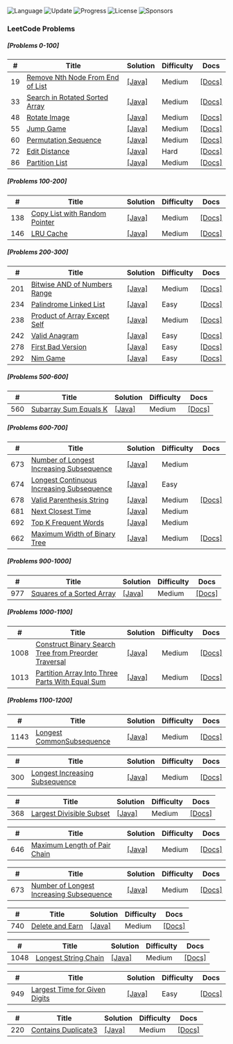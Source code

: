 ![Language](https://img.shields.io/badge/Language-[Java]-orange.svg?logo=[Java]&logoColor=yellow) ![Update](https://img.shields.io/badge/Update-Weekly-green.svg) ![Progress](https://img.shields.io/badge/progress-N%2F1049-brightgreen.svg) ![License](https://img.shields.io/badge/License-MIT-green.svg) ![Sponsors](https://img.shields.io/badge/Sponsor-0-lightgrey.svg)

### LeetCode Problems


##### [Problems 0-100] 
| # | Title | Solution | Difficulty | Docs | 
|---| ----- | -------- | ---------- | ---- |
|19 |[Remove Nth Node From End of List](https://leetcode.com/problems/remove-nth-node-from-end-of-list/)|[[Java]](./src/linkedList/RemoveNthNodeFromEnd.java)|Medium|[[Docs]](./src/linkedListDoc/RemoveNthNodeFromEnd.md)
|33|[Search in Rotated Sorted Array](https://leetcode.com/problems/search-in-rotated-sorted-array/)|[[Java]](./src/array/SearchInSortedArray.java)|Medium|[[Docs]](./src/arrayDoc/SearchInSortedArray.md)
|48|[Rotate Image](https://leetcode.com/problems/rotate-image/)|[[Java]](./src/array/RotateImage.java)|Medium|[[Docs]](./src/arrayDoc/RotateImage.md)
|55|[Jump Game](https://leetcode.com/problems/jump-game/)|[[Java]](./src/recursionOrDp/JumpGame.java)|Medium|[[Docs]](./src/recursionOrDpDoc/JumpGame.md)
|60|[Permutation Sequence](https://leetcode.com/problems/permutation-sequence/)|[[Java]](./src/string/PermutationSequence.java)|Medium|[[Docs]](./src/stringDoc/PermutationSequence.md)
|72|[Edit Distance](https://leetcode.com/problems/edit-distance/)|[[Java]](./src/recursionOrDp/EditDistance.java)|Hard|[[Docs]](./src/recursionOrDpDoc/EditDistance.md)
|86|[Partition List](https://leetcode.com/problems/partition-list/)|[[Java]](./src/linkedList/PartitionList.java)|Medium|[[Docs]](./src/linkedListDoc/PartitionList.md)


##### [Problems 100-200]
| # | Title | Solution | Difficulty | Docs |
|---| ----- | -------- | ---------- | ---- |
|138|[Copy List with Random Pointer](https://leetcode.com/problems/copy-list-with-random-pointer/)|[[Java]](./src/linkedList/CopyListWithRandomPointer.java)|Medium|[[Docs]](./src/linkedListDoc/CopyListWithRandomPointer.md)
|146|[LRU Cache](https://leetcode.com/problems/lru-cache/)|[[Java]](./src/recursionOrDp/LRUCache.java)|Medium|[[Docs]](./src/recursionOrDpDoc/LRUCache.md)


##### [Problems 200-300]
| # | Title | Solution | Difficulty | Docs |
|---| ----- | -------- | ---------- | ---- |
|201|[Bitwise AND of Numbers Range](https://leetcode.com/problems/bitwise-and-of-numbers-range/)|[[Java]](./src/array/BitWiseAndOfNumberRange.java)|Medium|[[Docs]](./src/arrayDoc/BitWiseAndOfNumberRange.md)
|234|[Palindrome Linked List](https://leetcode.com/problems/palindrome-linked-list/)|[[Java]](./src/linkedList/PalindromeLinkedList.java)|Easy|[[Docs]](./src/linkedListDoc/PalindromeLinkedList.md)
|238|[Product of Array Except Self](https://leetcode.com/problems/product-of-array-except-self/)|[[Java]](./src/array/ProductOfArrayExceptSelf.java)|Medium|[[Docs]](./src/array/ProductOfArrayExceptSelf.md)
|242|[Valid Anagram](https://leetcode.com/problems/valid-anagram/)|[[Java]](./src/string/ValidAnagram.java)|Easy|[[Docs]](./src/stringDoc/ValidAnagram.md)
|278|[First Bad Version](https://leetcode.com/problems/first-bad-version/)|[[Java]](./src/array/FirstBadVersion.java)|Easy|[[Docs]](./src/arrayDoc/FirstBadVersion.md)
|292|[Nim Game](https://leetcode.com/problems/nim-game/)|[[Java]](./src/math/NimGame.java)|Easy|[[Docs]](./src/mathDoc/NimGame.md)


##### [Problems 500-600]    
| # | Title | Solution | Difficulty | Docs |
|---| ----- | -------- | ---------- | ---- |
|560|[Subarray Sum Equals K](https://leetcode.com/problems/subarray-sum-equals-k/)|[[Java]](./src/array/NumOfSubArrWithSumK.java)|Medium|[[Docs]](./src/arrayDoc/NumOfSubArrWithSumK.md)


##### [Problems 600-700]
| # | Title | Solution | Difficulty | Docs |
|---| ----- | -------- | ---------- | ---- |
|673|[Number of Longest Increasing Subsequence](https://leetcode.com/problems/number-of-longest-increasing-subsequence)|[[Java]](./600-700q/673.java)|Medium|
|674|[Longest Continuous Increasing Subsequence](https://leetcode.com/problems/longest-continuous-increasing-subsequence)|[[Java]](./600-700/674.java)|Easy|
|678|[Valid Parenthesis String](https://leetcode.com/problems/valid-parenthesis-string/)|[[Java]](./src/array/SquaresOfSortedArray.java)|Medium|[[Docs]](./src/array/SquaresOfSortedArray.md)
|681|[Next Closest Time ](https://leetcode.com/problems/next-closest-time)|[[Java]](./600-700q/681.java)|Medium|
|692|[Top K Frequent Words](https://leetcode.com/problems/top-k-frequent-words/)|[[Java]](./src/array/TopKFrequentWords.java)|Medium|
|662|[Maximum Width of Binary Tree](https://leetcode.com/problems/maximum-width-of-binary-tree/)|[[Java]](./src/tree/maxwidth/MaxWidth.java)|Medium|[[Docs]](./src/tree/maxwidth/maxWidth.md)



##### [Problems 900-1000]
| # | Title | Solution | Difficulty | Docs |
|---| ----- | -------- | ---------- | ---- |
|977|[Squares of a Sorted Array](https://leetcode.com/problems/squares-of-a-sorted-array/)|[[Java]](./src/array/SquaresOfSortedArray.java)|Medium|[[Docs]](./src/array/SquaresOfSortedArray.md)

##### [Problems 1000-1100]
| # | Title | Solution | Difficulty | Docs |
|---| ----- | -------- | ---------- | ---- |
|1008|[Construct Binary Search Tree from Preorder Traversal](https://leetcode.com/problems/construct-binary-search-tree-from-preorder-traversal/)|[[Java]](./src/array/BSTFromPreOrder.java)|Medium|[[Docs]](./src/array/BSTFromPreOrder.md)
|1013|[Partition Array Into Three Parts With Equal Sum](https://leetcode.com/problems/partition-array-into-three-parts-with-equal-sum/)|[[Java]](./src/array/PartitionArrayThreeParts.java)|Medium|[[Docs]](./src/array/PartitionArrayThreeParts.md)



##### [Problems 1100-1200]
| # | Title | Solution | Difficulty | Docs |
|---| ----- | -------- | ---------- | ---- |
|1143|[Longest CommonSubsequence](https://leetcode.com/problems/longest-common-subsequence/)|[[Java]](./src/array/LongestCommonSubsequence.java)|Medium|[[Docs]](./src/arrayDoc/LongestCommonSubsequence.md)






| # | Title | Solution | Difficulty | Docs |
|---| ----- | -------- | ---------- | ---- |
|300|[Longest Increasing Subsequence](https://leetcode.com/problems/longest-increasing-subsequence/)|[[Java]](./src/recursionOrDp/LongestIncreasingSubsequence.java)|Medium|[[Docs]](./src/recursionOrDpDoc/LongestIncreasingSubsequence.md)


| # | Title | Solution | Difficulty | Docs |
|---| ----- | -------- | ---------- | ---- |
|368|[Largest Divisible Subset](https://leetcode.com/problems/largest-divisible-subset/)|[[Java]](./src/recursionOrDp/LargestDivisibleSubset.java)|Medium|[[Docs]](./src/recursionOrDpDoc/LargestDivisibleSubset.md)


| # | Title | Solution | Difficulty | Docs |
|---| ----- | -------- | ---------- | ---- |
|646|[Maximum Length of Pair Chain](https://leetcode.com/problems/maximum-length-of-pair-chain/)|[[Java]](./src/recursionOrDp/MaximumLengthOfPairChain.java)|Medium|[[Docs]](./src/recursionOrDpDoc/MaximumLengthOfPairChain.md)


| # | Title | Solution | Difficulty | Docs |
|---| ----- | -------- | ---------- | ---- |
|673|[ Number of Longest Increasing Subsequence](https://leetcode.com/problems/number-of-longest-increasing-subsequence/)|[[Java]](./src/recursionOrDp/NumberOfLongestIncreasingSubsequence.java)|Medium|[[Docs]](./src/recursionOrDpDoc/NumberOfLongestIncreasingSubsequence.md)


| # | Title | Solution | Difficulty | Docs |
|---| ----- | -------- | ---------- | ---- |
|740|[Delete and Earn](https://leetcode.com/problems/delete-and-earn/)|[[Java]](./src/recursionOrDp/DeleteAndEarn.java)|Medium|[[Docs]](./src/recursionOrDpDoc/DeleteAndEarn.md)


| # | Title | Solution | Difficulty | Docs |
|---| ----- | -------- | ---------- | ---- |
|1048|[Longest String Chain](https://leetcode.com/problems/longest-string-chain/)|[[Java]](./src/recursionOrDp/LongestStringChain.java)|Medium|[[Docs]](./src/recursionOrDpDoc/LongestStringChain.md)


| # | Title | Solution | Difficulty | Docs |
|---| ----- | -------- | ---------- | ---- |
|949|[Largest Time for Given Digits](https://leetcode.com/problems/largest-time-for-given-digits/)|[[Java]](./src/math/LargestTimeForGivenDigits.java)|Easy|[[Docs]](./src/mathDoc/LargestTimeForGivenDigits.md)


| # | Title | Solution | Difficulty | Docs |
|---| ----- | -------- | ---------- | ---- |
|220|[Contains Duplicate3](https://leetcode.com/problems/contains-duplicate-iii/)|[[Java]](./src/array/ContainsDuplicate3.java)|Medium|[[Docs]](./src/arrayDoc/ContainsDuplicate3.md)



